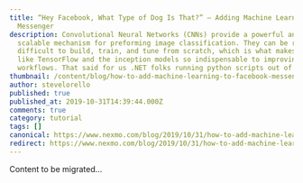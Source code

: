 ```yaml
---
title: “Hey Facebook, What Type of Dog Is That?” – Adding Machine Learning to
  Messenger
description: Convolutional Neural Networks (CNNs) provide a powerful and
  scalable mechanism for preforming image classification. They can be relatively
  difficult to build, train, and tune from scratch, which is what makes tools
  like TensorFlow and the inception models so indispensable to improving our ML
  workflows. That said for us .NET folks running python scripts out of […]
thumbnail: /content/blog/how-to-add-machine-learning-to-facebook-messenger-dr/What-Kind-of-Dog-Is-That.png
author: stevelorello
published: true
published_at: 2019-10-31T14:39:44.000Z
comments: true
category: tutorial
tags: []
canonical: https://www.nexmo.com/blog/2019/10/31/how-to-add-machine-learning-to-facebook-messenger-dr
redirect: https://www.nexmo.com/blog/2019/10/31/how-to-add-machine-learning-to-facebook-messenger-dr
---
```


Content to be migrated...
